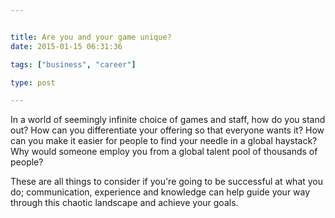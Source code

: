 ```yaml
---


title: Are you and your game unique?
date: 2015-01-15 06:31:36

tags: ["business", "career"]

type: post

---
```

In a world of seemingly infinite choice of games and staff, how do you
stand out? How can you differentiate your offering so that everyone
wants it? How can you make it easier for people to find your needle in a
global haystack? Why would someone employ you from a global talent pool
of thousands of people?

These are all things to consider if you're going to be successful at
what you do; communication, experience and knowledge can help guide your
way through this chaotic landscape and achieve your goals.
